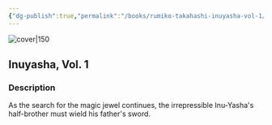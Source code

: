 ```yaml
---
{"dg-publish":true,"permalink":"/books/rumiko-takahashi-inuyasha-vol-1/","title":"\"Inuyasha, Vol. 1\"","tags":["manga","Fantasy"]}
---
```




![cover|150](http://books.google.com/books/content?id=nCZyBRZS2sgC&printsec=frontcover&img=1&zoom=1&source=gbs_api)

## Inuyasha, Vol. 1

### Description

As the search for the magic jewel continues, the irrepressible Inu-Yasha's half-brother must wield his father's sword.
```